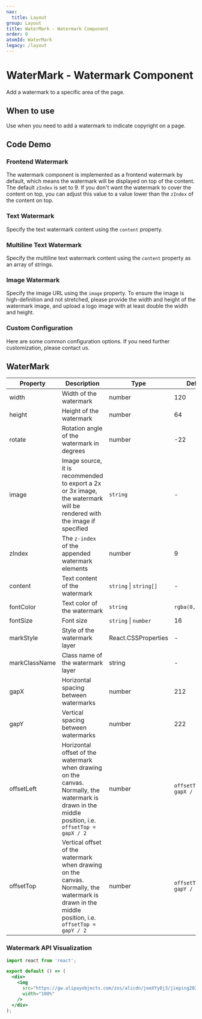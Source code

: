 ```yaml
---
nav:
  title: Layout
group: Layout
title: WaterMark - Watermark Component
order: 0
atomId: WaterMark
legacy: /layout
---
```


# WaterMark - Watermark Component

Add a watermark to a specific area of the page.

## When to use

Use when you need to add a watermark to indicate copyright on a page.

## Code Demo

### Frontend Watermark

The watermark component is implemented as a frontend watermark by default, which means the watermark will be displayed on top of the content. The default `zIndex` is set to 9. If you don't want the watermark to cover the content on top, you can adjust this value to a value lower than the `zIndex` of the content on top.

<code src="../../../../demos/layout/WaterMark/frontend.tsx" ></code>

### Text Watermark

Specify the text watermark content using the `content` property.

<code src="../../../../demos/layout/WaterMark/text.tsx" ></code>

### Multiline Text Watermark

Specify the multiline text watermark content using the `content` property as an array of strings.

<code src="../../../../demos/layout/WaterMark/textRows.tsx" ></code>

### Image Watermark

Specify the image URL using the `image` property. To ensure the image is high-definition and not stretched, please provide the width and height of the watermark image, and upload a logo image with at least double the width and height.

<code src="../../../../demos/layout/WaterMark/image.tsx" ></code>

### Custom Configuration

Here are some common configuration options. If you need further customization, please contact us.

<code src="../../../../demos/layout/WaterMark/custom.tsx" background="var(--main-bg-color)"></code>

## WaterMark

| Property | Description | Type | Default | Version |
| --- | --- | --- | --- | --- |
| width | Width of the watermark | number | 120 | 2.2.0 |
| height | Height of the watermark | number | 64 | 2.2.0 |
| rotate | Rotation angle of the watermark in degrees | number | -22 | 2.2.0 |
| image | Image source, it is recommended to export a 2x or 3x image, the watermark will be rendered with the image if specified | `string` | - | 2.2.0 |
| zIndex | The `z-index` of the appended watermark elements | number | 9 | 2.2.0 |
| content | Text content of the watermark | `string` \| `string[]` | - | 2.2.0 |
| fontColor | Text color of the watermark | `string` | `rgba(0,0,0,.15)` | 2.2.0 |
| fontSize | Font size | `string` \| `number` | 16 | 2.2.0 |
| markStyle | Style of the watermark layer | React.CSSProperties | - | 2.3.0 |
| markClassName | Class name of the watermark layer | string | - | 2.3.0 |
| gapX | Horizontal spacing between watermarks | number | 212 | 2.4.0 |
| gapY | Vertical spacing between watermarks | number | 222 | 2.4.0 |
| offsetLeft | Horizontal offset of the watermark when drawing on the canvas. Normally, the watermark is drawn in the middle position, i.e. `offsetTop = gapX / 2` | number | `offsetTop = gapX / 2` | 2.4.0 |
| offsetTop | Vertical offset of the watermark when drawing on the canvas. Normally, the watermark is drawn in the middle position, i.e. `offsetTop = gapY / 2` | number | `offsetTop = gapY / 2` | 2.4.0 |

### Watermark API Visualization

```jsx | inline
import react from 'react';

export default () => (
  <div>
    <img
      src="https://gw.alipayobjects.com/zos/alicdn/joeXYy8j3/jieping2021-01-11%252520xiawu4.47.15.png"
      width="100%"
    />
  </div>
);
```
